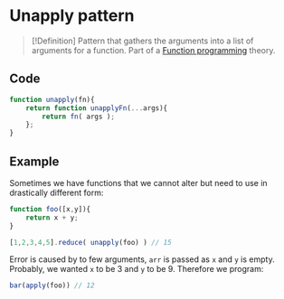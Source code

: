# Unapply pattern
> [!Definition]
> Pattern that gathers the arguments into a list of arguments for a function. Part of a [Function programming](Function%20programming) theory.

## Code
```js
function unapply(fn){
	return function unapplyFn(...args){
		return fn( args );
	};
}
```

## Example
Sometimes we have functions that we cannot alter but need to use in drastically different form:
```js
function foo([x,y]){
	return x + y;
}

[1,2,3,4,5].reduce( unapply(foo) ) // 15
```
Error is caused by to few arguments, `arr` is passed as `x` and `y` is empty.
Probably, we wanted `x` to be 3 and `y` to be 9. Therefore we program:
```js
bar(apply(foo)) // 12
```
